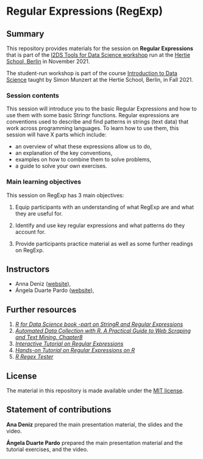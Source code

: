# Regular Expressions (RegExp)


## Summary

This repository provides materials for the session on **Regular Expressions** that is part of the [I2DS Tools for Data Science workshop](https://github.com/intro-to-data-science-21-workshop) run at the [Hertie School, Berlin](https://www.hertie-school.org/en/) in November 2021. 

The student-run workshop is part of the course [Introduction to Data Science](https://github.com/intro-to-data-science-21) taught by Simon Munzert at the Hertie School, Berlin, in Fall 2021.

### Session contents

This session will introduce you to the basic Regular Expressions and how to use them with some basic Stringr functions. Regular expressions are conventions used to describe and find patterns in strings (text data) that work across programming languages. To learn how to use them, this session will have X parts which include: 
- an overview of what these expressions allow us to do, 
- an explanation of the key conventions,
- examples on how to combine them to solve problems,
- a guide to solve your own exercises. 


### Main learning objectives

This session on RegExp has 3 main objectives: 

1. Equip participants with an understanding of what RegExp are and what they are useful for.

2. Identify and use key regular expressions and what patterns do they account for.

3. Provide participants practice material as well as some further readings on RegExp.


## Instructors

- Anna Deniz ([website](https://github.com/annaccd)), 
- Ángela Duarte Pardo ([website](https://github.com/aduarte56)), 

## Further resources

1. [_R for Data Science book -part on StringR and Regular Expressions_](https://r4ds.had.co.nz/strings.html)
2. [_Automated Data Collection with R. A Practical Guide to Web Scraping and Text Mining. Chapter8_](https://onlinelibrary.wiley.com/doi/book/)
3. [_Interactive Tutorial on Regular Expressions_](https://regexone.com/)
4. [_Hands-on Tutorial on Regular Expressions on R_](https://www.youtube.com/watch?v=uJKpz9T7mAg)
5. [_R Regex Tester_](https://spannbaueradam.shinyapps.io/r_regex_tester/)

## License

The material in this repository is made available under the [MIT license](http://opensource.org/licenses/mit-license.php). 

## Statement of contributions


**Ana Deniz** prepared the main presentation material, the slides and the video.

**Ángela Duarte Pardo** prepared the main presentation material and the tutorial exercises, and the video.